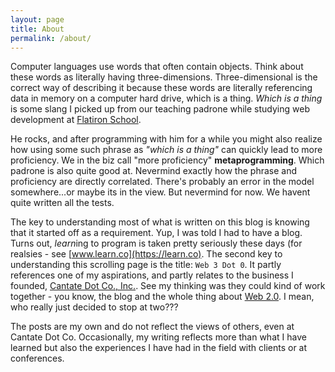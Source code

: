 ```yaml
---
layout: page
title: About
permalink: /about/
---
```


Computer languages use words that often contain objects. Think about these words as literally having three-dimensions. Three-dimensional is the correct way of describing it because these words are literally referencing data in memory on a computer hard drive, which is a thing. *Which is a thing* is some slang I picked up from our teaching padrone while studying web development at [Flatiron School](https://learn.co/tracks/intro-to-ruby-development). 

He rocks, and after programming with him for a while you might also realize how using some such phrase as *"which is a thing"* can quickly lead to more proficiency. We in the biz call "more proficiency" **metaprogramming**. Which padrone is also quite good at. Nevermind exactly how the phrase and proficiency are directly correlated. There's probably an error in the model somewhere...or maybe its in the view. But nevermind for now. We havent quite written all the tests.

The key to understanding most of what is written on this blog is knowing that it started off as a requirement. Yup, I was told I had to have a blog. Turns out, *learn*ing to program is taken pretty seriously these days (for realsies - see [www.learn.co](https://learn.co). The second key to understanding this scrolling page is the title: `Web 3 Dot 0`. It partly references one of my aspirations, and partly relates to the business I founded, [Cantate Dot Co., Inc.](http://cantate.co). See my thinking was they could kind of work together - you know, the blog and the whole thing about [Web 2.0](https://en.wikipedia.org/wiki/Web_2.0). I mean, who really just decided to stop at two???

The posts are my own and do not reflect the views of others, even at Cantate Dot Co. Occasionally, my writing reflects more than what I have learned but also the experiences I have had in the field with clients or at conferences.